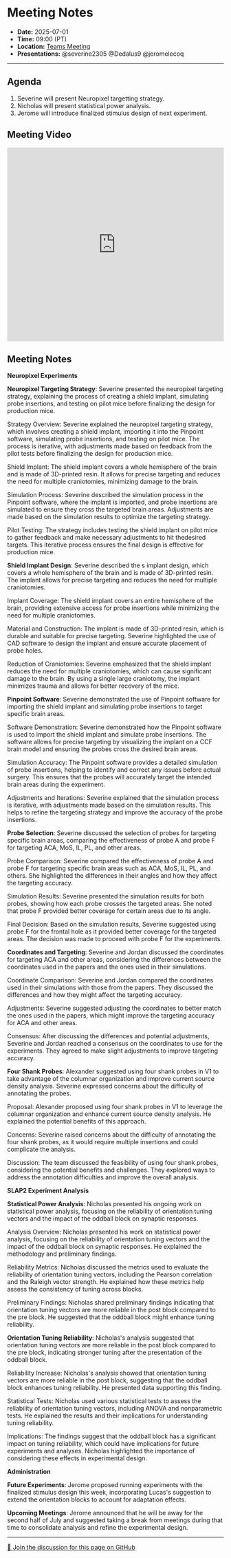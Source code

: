 # Meeting Notes
- **Date:** 2025-07-01
- **Time:** 09:00 (PT)
- **Location:** [Teams Meeting](https://teams.microsoft.com/l/meetup-join/19%3ameeting_Y2Q3MDViNGMtOTIwMC00ZjMzLTk3MjMtYWU3MDhiMzZjYmM1%40thread.v2/0?context=%7b%22Tid%22%3a%2232669cd6-737f-4b39-8bdd-d6951120d3fc%22%2c%22Oid%22%3a%229396d18b-b5cf-4bed-98a0-1cfb7dc82663%22%7d)
- **Presentations:** @severine2305 @Dedalus9 @jeromelecoq
  
---

## Agenda

1. Severine will present Neuropixel targetting strategy.
2. Nicholas will present statistical power analysis.
3. Jerome will introduce finalized stimulus design of next experiment.

## Meeting Video

<iframe width="100%" height="450" src="https://www.youtube.com/embed/j8BFQiqNEu4" title="OpenScope Predictive Processing Meeting - June 17, 2025" frameborder="0" allow="accelerometer; autoplay; clipboard-write; encrypted-media; gyroscope; picture-in-picture; web-share" allowfullscreen></iframe>

## Meeting Notes 
**Neuropixel Experiments**

**Neuropixel Targeting Strategy**: Severine presented the neuropixel targeting strategy, explaining the process of creating a shield implant, simulating probe insertions, and testing on pilot mice before finalizing the design for production mice. 

Strategy Overview: Severine explained the neuropixel targeting strategy, which involves creating a shield implant, importing it into the Pinpoint software, simulating probe insertions, and testing on pilot mice. The process is iterative, with adjustments made based on feedback from the pilot tests before finalizing the design for production mice. 

Shield Implant: The shield implant covers a whole hemisphere of the brain and is made of 3D-printed resin. It allows for precise targeting and reduces the need for multiple craniotomies, minimizing damage to the brain. 

Simulation Process: Severine described the simulation process in the Pinpoint software, where the implant is imported, and probe insertions are simulated to ensure they cross the targeted brain areas. Adjustments are made based on the simulation results to optimize the targeting strategy. 

Pilot Testing: The strategy includes testing the shield implant on pilot mice to gather feedback and make necessary adjustments to hit thedesired targets. This iterative process ensures the final design is effective for production mice. 


**Shield Implant Design**: Severine described the s implant design, which covers a whole hemisphere of the brain and is made of 3D-printed resin. The implant allows for precise targeting and reduces the need for multiple craniotomies. 

Implant Coverage: The shield implant covers an entire hemisphere of the brain, providing extensive access for probe insertions while minimizing the need for multiple craniotomies. 

Material and Construction: The implant is made of 3D-printed resin, which is durable and suitable for precise targeting. Severine highlighted the use of CAD software to design the implant and ensure accurate placement of probe holes. 

Reduction of Craniotomies: Severine emphasized that the shield implant reduces the need for multiple craniotomies, which can cause significant damage to the brain. By using a single large craniotomy, the implant minimizes trauma and allows for better recovery of the mice. 


**Pinpoint Software**: Severine demonstrated the use of Pinpoint software for importing the shield implant and simulating probe insertions to target specific brain areas. 

Software Demonstration: Severine demonstrated how the Pinpoint software is used to import the shield implant and simulate probe insertions. The software allows for precise targeting by visualizing the implant on a CCF brain model and ensuring the probes cross the desired brain areas. 

Simulation Accuracy: The Pinpoint software provides a detailed simulation of probe insertions, helping to identify and correct any issues before actual surgery. This ensures that the probes will accurately target the intended brain areas during the experiment. 

Adjustments and Iterations: Severine explained that the simulation process is iterative, with adjustments made based on the simulation results. This helps to refine the targeting strategy and improve the accuracy of the probe insertions. 


**Probe Selection**: Severine discussed the selection of probes for targeting specific brain areas, comparing the effectiveness of probe A and probe F for targeting ACA, MoS, IL, PL, and other areas. 

Probe Comparison: Severine compared the effectiveness of probe A and probe F for targeting specific brain areas such as ACA, MoS, IL, PL, and others. She highlighted the differences in their angles and how they affect the targeting accuracy. 

Simulation Results: Severine presented the simulation results for both probes, showing how each probe crosses the targeted areas. She noted that probe F provided better coverage for certain areas due to its angle. 

Final Decision: Based on the simulation results, Severine suggested using probe F for the frontal hole as it provided better coverage for the targeted areas. The decision was made to proceed with probe F for the experiments. 


**Coordinates and Targeting**: Severine and Jordan discussed the coordinates for targeting ACA and other areas, considering the differences between the coordinates used in the papers and the ones used in their simulations. 

Coordinate Comparison: Severine and Jordan compared the coordinates used in their simulations with those from the papers. They discussed the differences and how they might affect the targeting accuracy. 

Adjustments: Severine suggested adjusting the coordinates to better match the ones used in the papers, which might improve the targeting accuracy for ACA and other areas. 

Consensus: After discussing the differences and potential adjustments, Severine and Jordan reached a consensus on the coordinates to use for the experiments. They agreed to make slight adjustments to improve targeting accuracy. 


**Four Shank Probes**: Alexander suggested using four shank probes in V1 to take advantage of the columnar organization and improve current source density analysis. Severine expressed concerns about the difficulty of annotating the probes. 

Proposal: Alexander proposed using four shank probes in V1 to leverage the columnar organization and enhance current source density analysis. He explained the potential benefits of this approach. 

Concerns: Severine raised concerns about the difficulty of annotating the four shank probes, as it would require multiple insertions and could complicate the analysis. 

Discussion: The team discussed the feasibility of using four shank probes, considering the potential benefits and challenges. They explored ways to address the annotation difficulties and improve the overall analysis. 

 

 **SLAP2 Experiment Analysis**

**Statistical Power Analysis**: Nicholas presented his ongoing work on statistical power analysis, focusing on the reliability of orientation tuning vectors and the impact of the oddball block on synaptic responses. 

Analysis Overview: Nicholas presented his work on statistical power analysis, focusing on the reliability of orientation tuning vectors and the impact of the oddball block on synaptic responses. He explained the methodology and preliminary findings. 

Reliability Metrics: Nicholas discussed the metrics used to evaluate the reliability of orientation tuning vectors, including the Pearson correlation and the Raleigh vector strength. He explained how these metrics help assess the consistency of tuning across blocks. 

Preliminary Findings: Nicholas shared preliminary findings indicating that orientation tuning vectors are more reliable in the post block compared to the pre block. He suggested that the oddball block might enhance tuning reliability. 


**Orientation Tuning Reliability**: Nicholas's analysis suggested that orientation tuning vectors are more reliable in the post block compared to the pre block, indicating stronger tuning after the presentation of the oddball block. 

Reliability Increase: Nicholas's analysis showed that orientation tuning vectors are more reliable in the post block, suggesting that the oddball block enhances tuning reliability. He presented data supporting this finding. 

Statistical Tests: Nicholas used various statistical tests to assess the reliability of orientation tuning vectors, including ANOVA and nonparametric tests. He explained the results and their implications for understanding tuning reliability. 

Implications: The findings suggest that the oddball block has a significant impact on tuning reliability, which could have implications for future experiments and analyses. Nicholas highlighted the importance of considering these effects in experimental design. 

 

 **Administration**

**Future Experiments**: Jerome proposed running experiments with the finalized stimulus design this week, incorporating Lucas's suggestion to extend the orientation blocks to account for adaptation effects. 

**Upcoming Meetings**: Jerome announced that he will be away for the second half of July and suggested taking a break from meetings during that time to consolidate analysis and refine the experimental design. 
   

<!-- DISCUSSION_LINK_START -->
<div class="discussion-link">
    <hr>
    <p>
        <a href="https://github.com/AllenNeuralDynamics/openscope-community-predictive-processing/discussions/98" target="_blank">
            💬 Join the discussion for this page on GitHub
        </a>
    </p>
</div>
<!-- DISCUSSION_LINK_END -->

